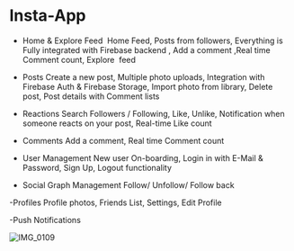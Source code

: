 # Insta-App

- Home & Explore Feed 
Home Feed, Posts from followers, Everything is Fully integrated with Firebase backend , Add a comment ,Real time Comment count, Explore  feed

- Posts
Create a new post, Multiple photo uploads, Integration with Firebase Auth & Firebase Storage, Import photo from library, Delete post, Post details with Comment lists

- Reactions
Search Followers / Following, Like, Unlike, Notification when someone reacts on your post, Real-time Like count

- Comments
Add a comment, Real time Comment count

- User Management
New user On-boarding, Login in with E-Mail & Password, Sign Up, Logout functionality

- Social Graph Management
Follow/ Unfollow/ Follow back

-Profiles
Profile photos, Friends List, Settings, Edit Profile

-Push Notifications



![IMG_0109](https://user-images.githubusercontent.com/79483153/136829646-8dc61071-fece-43f8-9391-6462f8ea627a.PNG)

